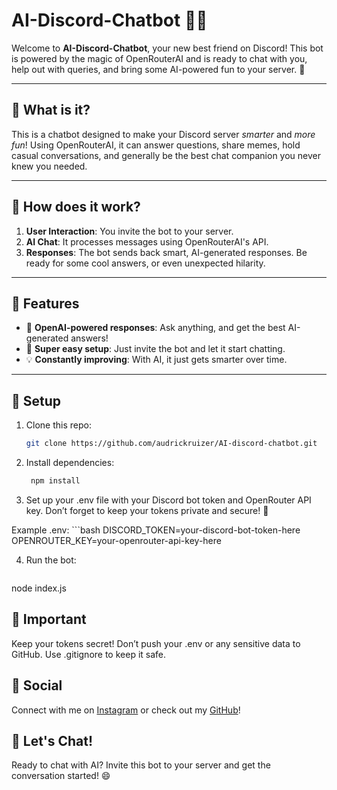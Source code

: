# AI-Discord-Chatbot 🤖💬

Welcome to **AI-Discord-Chatbot**, your new best friend on Discord! This bot is powered by the magic of OpenRouterAI and is ready to chat with you, help out with queries, and bring some AI-powered fun to your server. 🎉

---

## 🚀 What is it?

This is a chatbot designed to make your Discord server *smarter* and *more fun*! Using OpenRouterAI, it can answer questions, share memes, hold casual conversations, and generally be the best chat companion you never knew you needed.

---

## 🤔 How does it work?

1. **User Interaction**: You invite the bot to your server.
2. **AI Chat**: It processes messages using OpenRouterAI's API.
3. **Responses**: The bot sends back smart, AI-generated responses. Be ready for some cool answers, or even unexpected hilarity.

---

## 🎯 Features

- 🤖 **OpenAI-powered responses**: Ask anything, and get the best AI-generated answers!
- 🌟 **Super easy setup**: Just invite the bot and let it start chatting.
- 💡 **Constantly improving**: With AI, it just gets smarter over time.

---

## 🔧 Setup

1. Clone this repo:
   ```bash
   git clone https://github.com/audrickruizer/AI-discord-chatbot.git

2. Install dependencies:
   ```bash
    npm install

3. Set up your .env file with your Discord bot token and OpenRouter API key. Don’t forget to keep your tokens private and secure! 🔑

  Example .env:
    ```bash
    DISCORD_TOKEN=your-discord-bot-token-here
    OPENROUTER_KEY=your-openrouter-api-key-here

4. Run the bot:
   ```bash
  node index.js


## 🚨 Important
Keep your tokens secret! Don’t push your .env or any sensitive data to GitHub. Use .gitignore to keep it safe.

## 📱 Social
Connect with me on [Instagram](https://www.instagram.com/audrickruizer) or check out my [GitHub](https://github.com/audrickruizer)!

## 🎉 Let's Chat!
Ready to chat with AI? Invite this bot to your server and get the conversation started! 😄
